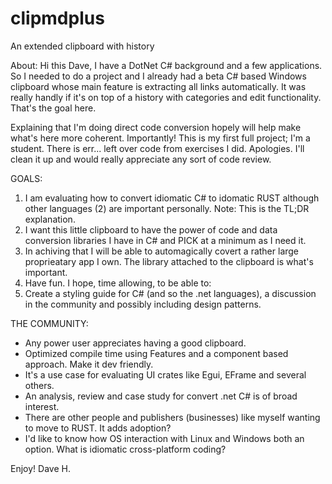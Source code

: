 # clipmdplus
An extended clipboard with history

About:
Hi this Dave, I have a DotNet C# background and a few applications.
So I needed to do a project and I already had a beta C# based Windows clipboard whose main feature is extracting all links automatically.
It was really handly if it's on top of a history with categories and edit functionality. That's the goal here.

Explaining that I'm doing direct code conversion hopely will help make what's here more coherent.
Importantly! This is my first full project; I'm a student. There is err... left over code from exercises I did.
Apologies. I'll clean it up and would really appreciate any sort of code review.

GOALS:
1. I am evaluating how to convert idiomatic C# to idomatic RUST although other languages (2) are important personally.
Note: This is the TL;DR explanation.
2. I want this little clipboard to have the power of code and data conversion libraries I have in C# and PICK at a minimum as I need it.
3. In achiving that I will be able to automagically covert a rather large proprieatary app I own. The library attached to the clipboard is what's important.
4. Have fun. I hope, time allowing, to be able to:
5. Create a styling guide for C# (and so the .net languages), a discussion in the community and possibly including design patterns.


THE COMMUNITY:
* Any power user appreciates having a good clipboard.
* Optimized compile time using Features and a component based approach. Make it dev friendly.
* It's a use case for evaluating UI crates like Egui, EFrame and several others.
* An analysis, review and case study for convert .net C# is of broad interest.
* There are other people and publishers (businesses) like myself wanting to move to RUST. It adds adoption?
* I'd like to know how OS interaction with Linux and Windows both an option. What is idiomatic cross-platform coding?

Enjoy! Dave H.
